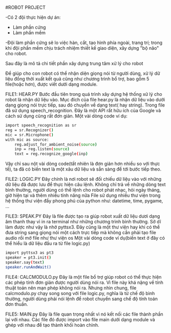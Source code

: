 #ROBOT PROJECT

-Có 2 đội thực hiện dự án:
* Làm phần cứng
* Làm phần mềm

-Đội làm phần cứng sẽ lo việc hàn, cắt, tạo hình phía ngoài, trang trí; trong khi đội phần mềm chịu trách nhiệm thiết kế giao diện, xây dựng "bộ não" cho robot.

Sau đây là mô tả chi tiết phần xây dựng trung tâm xử lý cho robot

Để giúp cho con robot có thể nhận diện giọng nói từ người dùng, xử lý dữ liệu đồng thời xuất kết quả cũng như chương trình bổ trợ, bao gồm 5 file(hoặc hơn), được viết dưới dạng module.

FILE1: HEAR.PY
Bước đầu tiên trong quá trình xây dựng hệ thống xử lý cho robot là nhận dữ liệu vào. Mục đích của file hear.py là nhận dữ liệu vào dưới dạng giọng nói trực tiếp, sau đó chuyển về dạng text( hay string).
Trong file đã sử dụng speech_recognition. Đây là một API rất hữu ích của Google và cách sử dụng cũng rất đơn giản.
Một vài dòng code ví dụ:
```sh
import speech_recognition as sr
reg = sr.Recognizer()
mic = sr.Microphone()
with mic as source:
    reg.adjust_for_ambient_noise(source)
    inp = reg.listen(source)
    text = reg.recognize_google(inp)
```

Vậy chỉ sau nột vài dòng code(tất nhiên là đơn giản hơn nhiều so với thực tế), ta đã có biến text là một xâu dữ liệu và sẵn sàng để tới bước tiếp theo.

FILE2: LOGIC.PY
Đây chính là nơi robot sẽ đối chiếu dữ liệu vào với những dữ liệu đã được lưu để thực hiện câu lệnh. Không chỉ trả về những dòng text bình thường, người dùng có thể lệnh cho robot phát nhạc, hỏi ngày tháng, giờ hiện tại và thêm nhiều tính năng nữa
File sử dụng nhiều thư viện trong hệ thống thư viện đầy phong phú của python như: datetime, time, pygame, ...

FILE3: SPEAK.PY
Đây là file được tạo ra giúp robot xuất dữ liệu dươi dạng âm thanh thay vì in ra terminal như những chương trình bình thường. Sở dĩ làm được như vậy là nhờ pyttsx3. Đây cũng là một thư viện hay khi có thể đưa string sang giọng nói một cách trực tiếp mà không cần phải tạo file audio rồi mở file như thư viện os
Một vài dòng code ví dụ(biến text ở đây có thể hiểu là dữ liệu đầu ra từ file logic.py)
```sh
import pyttsx3 as pt3
speaker = pt3.init()
speaker.say(text)
speaker.runAndWait()
```

FILE4: CALCMODULO.py
Đây là một file bổ trợ giúp robot có thể thực hiện các phép tính đơn giản được người dùng nói ra. Vì file này khá nặng về tính thuật toán nên mạn phép không nói ra. Nhưng nhìn chung, file calcmodulo.py chạy song song với file logic.py, nghĩa là từ chế độ bình thường, người dùng phải nói lệnh để robot chuyển sang chế độ tính toán đơn thuần.

FILE5: MAIN.py
Đây là file quan trọng nhất vì nó kết nối các file thành phần lại với nhau. Các file đó được import vào file main dưới dạng module và ghép với nhau để tạo thành khối hoàn chỉnh.
